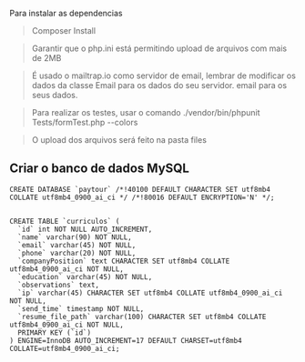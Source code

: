 Para instalar as dependencias
>Composer Install 

> Garantir que o php.ini está permitindo upload de arquivos com mais de 2MB

> É usado o mailtrap.io como servidor de email, lembrar de modificar os dados
da classe Email para os dados do seu servidor.
email para os seus dados.

> Para realizar os testes, usar o comando
./vendor/bin/phpunit Tests/formTest.php --colors

> O upload dos arquivos será feito na pasta files


## Criar o banco de dados MySQL

```
CREATE DATABASE `paytour` /*!40100 DEFAULT CHARACTER SET utf8mb4 COLLATE utf8mb4_0900_ai_ci */ /*!80016 DEFAULT ENCRYPTION='N' */;


CREATE TABLE `curriculos` (
  `id` int NOT NULL AUTO_INCREMENT,
  `name` varchar(90) NOT NULL,
  `email` varchar(45) NOT NULL,
  `phone` varchar(20) NOT NULL,
  `companyPosition` text CHARACTER SET utf8mb4 COLLATE utf8mb4_0900_ai_ci NOT NULL,
  `education` varchar(45) NOT NULL,
  `observations` text,
  `ip` varchar(45) CHARACTER SET utf8mb4 COLLATE utf8mb4_0900_ai_ci NOT NULL,
  `send_time` timestamp NOT NULL,
  `resume_file_path` varchar(100) CHARACTER SET utf8mb4 COLLATE utf8mb4_0900_ai_ci NOT NULL,
  PRIMARY KEY (`id`)
) ENGINE=InnoDB AUTO_INCREMENT=17 DEFAULT CHARSET=utf8mb4 COLLATE=utf8mb4_0900_ai_ci;
```

